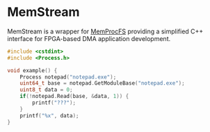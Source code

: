 # MemStream

MemStream is a wrapper for [MemProcFS](#) providing a simplified C++ interface for FPGA-based DMA application development.

```c++
#include <cstdint>
#include <Process.h>

void example() {
    Process notepad("notepad.exe");
    uint64_t base = notepad.GetModuleBase("notepad.exe");
    uint8_t data = 0;
    if(!notepad.Read(base, &data, 1)) {
        printf("???");
    }
    printf("%x", data);
}
```
